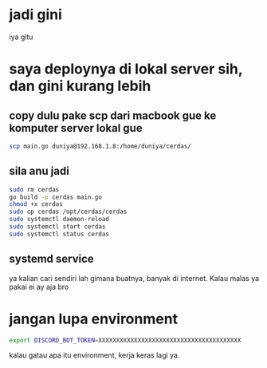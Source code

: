 # jadi gini

iya gitu

# saya deploynya di lokal server sih, dan gini kurang lebih

## copy dulu pake scp dari macbook gue ke komputer server lokal gue
```sh
scp main.go duniya@192.168.1.8:/home/duniya/cerdas/
```
## sila anu jadi
```sh
sudo rm cerdas
go build -o cerdas main.go
chmod +x cerdas
sudo cp cerdas /opt/cerdas/cerdas
sudo systemctl daemon-reload
sudo systemctl start cerdas
sudo systemctl status cerdas
```

## systemd service
ya kalian cari sendiri lah gimana buatnya, banyak di internet. Kalau malas ya pakai ei ay aja bro


# jangan lupa environment
```sh
export DISCORD_BOT_TOKEN=XXXXXXXXXXXXXXXXXXXXXXXXXXXXXXXXXXXXXXXX
```

kalau gatau apa itu environment, kerja keras lagi ya.
